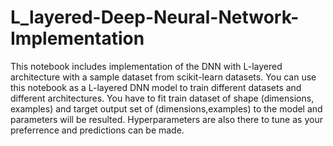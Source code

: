 # L_layered-Deep-Neural-Network-Implementation
  This notebook includes implementation of the DNN with L-layered architecture with a sample dataset from scikit-learn datasets. You can use this notebook as a L-layered DNN model to train different datasets and different architectures. You have to fit train dataset of shape (dimensions, examples) and target output set of (dimensions,examples) to the model and parameters will be resulted. Hyperparameters are also there to tune as your preferrence and predictions can be made. 
